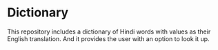 # Dictionary
This repository includes a dictionary of Hindi words with values as their English translation. And it provides the user with an option to look it up.
